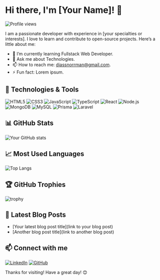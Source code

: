 # Hi there, I'm [Your Name]! 👋

![Profile views](https://komarev.com/ghpvc/?username=diasoy&color=blue&style=flat-square)

I am a passionate developer with experience in [your specialties or interests]. I love to learn and contribute to open-source projects. Here’s a little about me:

- 🌱 I’m currently learning Fullstack Web Developer.
- 💬 Ask me about Technologies.
- 📫 How to reach me: diassnorrman@gmail.com.
- ⚡ Fun fact: Lorem ipsum.

## 🚀 Technologies & Tools

![HTML5](https://img.shields.io/badge/-HTML5-E34F26?style=flat-square&logo=html5&logoColor=white)
![CSS3](https://img.shields.io/badge/-CSS3-1572B6?style=flat-square&logo=css3&logoColor=white)
![JavaScript](https://img.shields.io/badge/-JavaScript-F7DF1E?style=flat-square&logo=javascript&logoColor=black)
![TypeScript](https://img.shields.io/badge/-TypeScript-007ACC?style=flat-square&logo=typescript&logoColor=white)
![React](https://img.shields.io/badge/-React-61DAFB?style=flat-square&logo=react&logoColor=black)
![Node.js](https://img.shields.io/badge/-Node.js-339933?style=flat-square&logo=node.js&logoColor=white)
![MongoDB](https://img.shields.io/badge/-MongoDB-47A248?style=flat-square&logo=mongodb&logoColor=white)
![MySQL](https://img.shields.io/badge/-MySQL-4479A1?style=flat-square&logo=mysql&logoColor=white)
![Prisma](https://img.shields.io/badge/-Prisma-2D3748?style=flat-square&logo=prisma&logoColor=white)
![Laravel](https://img.shields.io/badge/-Laravel-FF2D20?style=flat-square&logo=laravel&logoColor=white)

## 📊 GitHub Stats

![Your GitHub stats](https://github-readme-stats.vercel.app/api?username=diasoy&show_icons=true&theme=radical)

## 📈 Most Used Languages

![Top Langs](https://github-readme-stats.vercel.app/api/top-langs/?username=diasoy&layout=compact&theme=radical)

## 🏆 GitHub Trophies

![trophy](https://github-profile-trophy.vercel.app/?username=diasoy&theme=onedark)

## 📝 Latest Blog Posts

<!-- BLOG-POST-LIST:START -->
- [Your latest blog post title](link to your blog post)
- [Another blog post title](link to another blog post)
<!-- BLOG-POST-LIST:END -->

## 📫 Connect with me

[![LinkedIn](https://img.shields.io/badge/-LinkedIn-0077B5?style=flat-square&logo=linkedin&logoColor=white)](https://www.linkedin.com/in/diasnormann/)
[![GitHub](https://img.shields.io/badge/-GitHub-181717?style=flat-square&logo=github&logoColor=white)](https://github.com/diasoy)

Thanks for visiting! Have a great day! 😊
